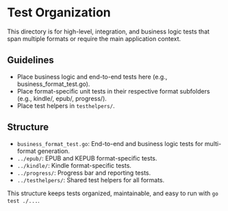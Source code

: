 # Test Organization

This directory is for high-level, integration, and business logic tests that span multiple formats or require the main application context.

## Guidelines
- Place business logic and end-to-end tests here (e.g., business_format_test.go).
- Place format-specific unit tests in their respective format subfolders (e.g., kindle/, epub/, progress/).
- Place test helpers in `testhelpers/`.

## Structure
- `business_format_test.go`: End-to-end and business logic tests for multi-format generation.
- `../epub/`: EPUB and KEPUB format-specific tests.
- `../kindle/`: Kindle format-specific tests.
- `../progress/`: Progress bar and reporting tests.
- `../testhelpers/`: Shared test helpers for all formats.

This structure keeps tests organized, maintainable, and easy to run with `go test ./...`.
